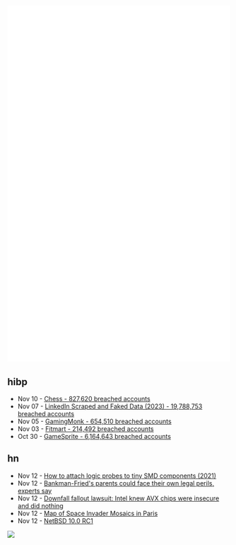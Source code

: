 ![Metrics](https://raw.githubusercontent.com/phixion/phixion/master/metrics.svg)

## hibp

<!--
for https://github.com/phixion/phixion/blob/main/.github/workflows/feeds.yml
-->
<!--START_SECTION:haveibeenpwnd-->
- Nov 10 - [Chess - 827,620 breached accounts](https://haveibeenpwned.com/PwnedWebsites#Chess)
- Nov 07 - [LinkedIn Scraped and Faked Data (2023) - 19,788,753 breached accounts](https://haveibeenpwned.com/PwnedWebsites#LinkedInScrape2023)
- Nov 05 - [GamingMonk - 654,510 breached accounts](https://haveibeenpwned.com/PwnedWebsites#GamingMonk)
- Nov 03 - [Fitmart - 214,492 breached accounts](https://haveibeenpwned.com/PwnedWebsites#Fitmart)
- Oct 30 - [GameSprite - 6,164,643 breached accounts](https://haveibeenpwned.com/PwnedWebsites#GameSprite)
<!--END_SECTION:haveibeenpwnd-->

## hn

<!--
for https://github.com/phixion/phixion/blob/main/.github/workflows/feeds.yml
-->
<!--START_SECTION:hn-->
- Nov 12 - [How to attach logic probes to tiny SMD components (2021)](https://reddit.com/r/AskElectronics/comments/qxpfxl/how_to_attach_logic_probes_to_tiny_smd_components/)
- Nov 12 - [Bankman-Fried's parents could face their own legal perils, experts say](https://www.washingtonpost.com/business/2023/11/11/sam-bankman-fried-parents-ftx/)
- Nov 12 - [Downfall fallout lawsuit: Intel knew AVX chips were insecure and did nothing](https://www.theregister.com/2023/11/09/intel_downfall_lawsuit/)
- Nov 12 - [Map of Space Invader Mosaics in Paris](https://pnote.eu/projects/invaders/map.html)
- Nov 12 - [NetBSD 10.0 RC1](https://netbsd.org/releases/formal-10/NetBSD-10.0.html)
<!--END_SECTION:hn-->

<!--
for https://yhype.me
-->
![](https://hit.yhype.me/github/profile?user_id=13013670)
